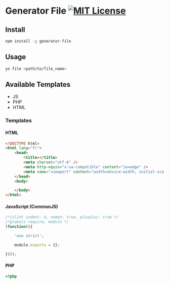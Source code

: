 # Generator File [![MIT License][license-img]][license-url]

## Install

```bash
npm install -g generator-file
```

## Usage

```bash
yo file <path/to/file_name>
```

## Available Templates

- JS
- PHP
- HTML

### Templates

#### HTML

```html
<!DOCTYPE html>
<html lang="fr">
    <head>
        <title></title>
        <meta charset="utf-8" />
        <meta http-equiv="x-ua-compatible" content="ie=edge" />
        <meta name="viewport" content="width=device-width, initial-scale=1, minimum-scale=1, maximum-scale=1" />
    </head>
    <body>

    </body>
</html>
```

#### JavaScript (CommonJS)

```javascript
/*jslint indent: 4, nomen: true, plusplus: true */
/*globals require, module */
(function(){

    'use strict';

    module.exports = {};

}());
```

#### PHP

```php
<?php

```

[license-img]: http://img.shields.io/badge/license-MIT-blue.svg?style=flat-square
[license-url]: LICENSE-MIT

